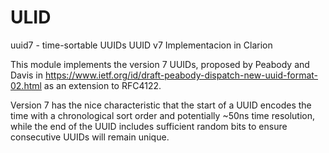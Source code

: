 # ULID
uuid7 - time-sortable UUIDs
UUID v7 Implementacion in Clarion


This module implements the version 7 UUIDs, proposed by Peabody and Davis in https://www.ietf.org/id/draft-peabody-dispatch-new-uuid-format-02.html as an extension to RFC4122.

Version 7 has the nice characteristic that the start of a UUID encodes the time with a chronological sort order and potentially ~50ns time resolution, while the end of the UUID includes sufficient random bits to ensure consecutive UUIDs will remain unique.
